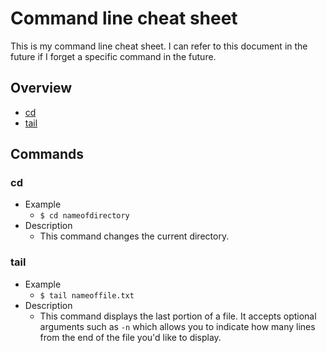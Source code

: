 # Command line cheat sheet

This is my command line cheat sheet. I can refer to this document in the future if I forget a specific command in the future.

## Overview
* [cd](#cd)
* [tail](#tail)

## Commands
### cd
* Example
   * `$ cd nameofdirectory`
* Description
   * This command changes the current directory.
### tail
* Example
   * `$ tail nameoffile.txt`
* Description
   * This command displays the last portion of a file. It accepts optional arguments such as `-n` which allows you to indicate how many lines from the end of the file you'd like to display.
